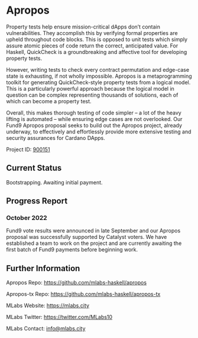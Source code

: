 # Apropos

Property tests help ensure mission-critical dApps don’t contain vulnerabilities. They accomplish this by verifying formal properties are upheld throughout code blocks. This is opposed to unit tests which simply assure atomic pieces of code return the correct, anticipated value.  For Haskell, QuickCheck is a groundbreaking and affective tool for developing property tests.

However, writing tests to check every contract permutation and edge-case state is exhausting, if not wholly impossible. Apropos is a metaprogramming toolkit for generating QuickCheck-style property tests from a logical model. This is a particularly powerful approach because the logical model in question can be complex representing thousands of solutions, each of which can become a property test. 

Overall, this makes thorough testing of code simpler – a lot of the heavy lifting is automated – while ensuring edge cases are not overlooked. Our Fund9 Apropos proposal seeks to build out the Apropos project, already underway, to effectively and effortlessly provide more extensive testing and security assurances for Cardano DApps.

Project ID: [900151](https://docs.google.com/spreadsheets/d/1bfnWFa94Y7Zj0G7dtpo9W1nAYGovJbswipxiHT4UE3g/edit#gid=917336114)

## Current Status

Bootstrapping. Awaiting initial payment.

## Progress Report

### October 2022

Fund9 vote results were announced in late September and our Apropos proposal was successfully supported by Catalyst voters. We have established a team to work on the project and are currently awaiting the first batch of Fund9 payments before beginning work.

## Further Information

Apropos Repo: https://github.com/mlabs-haskell/apropos

Apropos-tx Repo: https://github.com/mlabs-haskell/apropos-tx

MLabs Website: https://mlabs.city

MLabs Twitter: https://twitter.com/MLabs10

MLabs Contact: info@mlabs.city
